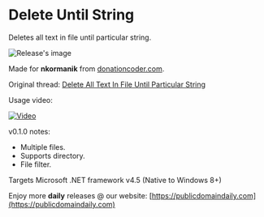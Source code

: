 # Delete Until String
Deletes all text in file until particular string.

![Release's image](https://user-images.githubusercontent.com/54631779/94428909-82a05a80-015f-11eb-825c-9dbcd1a04143.png)

Made for **nkormanik** from [donationcoder.com](https://www.donationcoder.com).

Original thread: [Delete All Text In File Until Particular String](https://www.donationcoder.com/forum/index.php?topic=47179.0)

Usage video:

[![Video](http://img.youtube.com/vi/4st-GSqoOkY/0.jpg)](http://www.youtube.com/watch?v=4st-GSqoOkY "Usage video")

v0.1.0 notes:
- Multiple files.
- Supports directory.
- File filter.

Targets Microsoft .NET framework v4.5 (Native to Windows 8+)

Enjoy more **daily** releases @ our website: [https://publicdomaindaily.com](https://publicdomaindaily.com)
